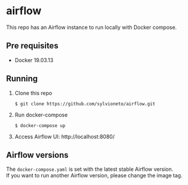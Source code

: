# airflow
This repo has an Airflow instance to run locally with Docker compose.

## Pre requisites
- Docker 19.03.13

## Running
1. Clone this repo
   ```shell
   $ git clone https://github.com/sylvioneto/airflow.git
   ```
2. Run docker-compose
   ```shell
   $ docker-compose up
   ```
3. Access Airflow UI: http://localhost:8080/

## Airflow versions
The `docker-compose.yaml` is set with the latest stable Airflow version.  
If you want to run another Airflow version, please change the image tag.
